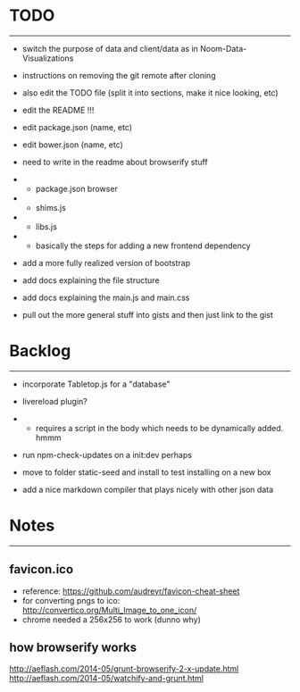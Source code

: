 # TODO
________

- switch the purpose of data and client/data as in Noom-Data-Visualizations

- instructions on removing the git remote after cloning

- also edit the TODO file (split it into sections, make it nice looking, etc)
- edit the README !!!
- edit package.json (name, etc)
- edit bower.json (name, etc)


- need to write in the readme about browserify stuff
- - package.json browser
- - shims.js
- - libs.js
- - basically the steps for adding a new frontend dependency

- add a more fully realized version of bootstrap

- add docs explaining the file structure

- add docs explaining the main.js and main.css

- pull out the more general stuff into gists and then just link to the gist


# Backlog
___________

- incorporate Tabletop.js for a "database"

- livereload plugin?
- - requires a script in the body which needs to be dynamically added. hmmm

- run npm-check-updates on a init:dev perhaps

- move to folder static-seed and install to test installing on a new box


- add a nice markdown compiler that plays nicely with other json data



# Notes
_________

## favicon.ico
- reference: https://github.com/audreyr/favicon-cheat-sheet
- for converting pngs to ico: http://convertico.org/Multi_Image_to_one_icon/
- chrome needed a 256x256 to work (dunno why)



## how browserify works
http://aeflash.com/2014-05/grunt-browserify-2-x-update.html
http://aeflash.com/2014-05/watchify-and-grunt.html












